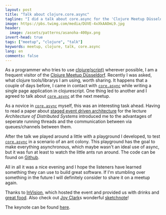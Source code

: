 ```yaml
---
layout: post
title: "Talk about clojure.core.async"
tagline: "I did a talk about core.async for the 'Clojure Meetup Düsseldorf'."
image: https://pbs.twimg.com/media/DUVE-4xXkAAOmL9.jpg
header:
  image: /assets/patterns/asanoha-400px.png
invert-head: true
tags: ["meetup", "clojure", "talk"]
keywords: meetup, clojure, talk, core.async
lang: en
comments: false
---
```


As a programmer who tries to use [clojure](https://clojure.org/)[(script)](https://clojurescript.org/) wherever possible, I am a frequent visitor of the [Clojure Meetup Düsseldorf](https://www.meetup.com/de-DE/Dusseldorf-Clojure-Meetup).
Recently I was asked, what clojure tools/librarys I am using, worth sharing. It happens that a couple of days before, I came in contact with [`core.async`](https://github.com/clojure/core.async) while writing a single page application in clojurescript.
One thing led to another and I agreed to talk about [`core.async`](https://github.com/clojure/core.async) at the next meetup.

As a novice in [`core.async`](https://github.com/clojure/core.async) myself, this was an interesting task ahead.
Having to read a paper about [staged event driven architecture](https://dl.acm.org/citation.cfm?id=502057) for the lecture *Architecture of Distributed Systems* introduced me to the advantages of seperate running threads and the communication between via queues/channels between them.


After the talk we played around a little with a playground I developed, to test [`core.async`](https://github.com/clojure/core.async) in a scenario of an ant colony.
This playground has the goal to make everything asynchronous, which maybe wasn't an ideal use of async, but it was fun at least to watch the little ants run around.
The code can be found on [Github](https://github.com/clojuredus/async-ants).


All in all it was a nice evening and I hope the listeners have learned something they can use to build great software. If I'm stumbling over something in the future I will definitely consider to share it on a meetup again.


Thanks to [InVision](https://www.invision.de/), which hosted the event and provided us with drinks and [great food](https://www.instagram.com/invision_chefs/).
Also check out [Joy Clark](https://joyclark.org)s wonderful [sketchnote](https://joyclark.org/sketchnote/clojure-meetup/2018/01/24/clojure-meetup.html)!

The keynote can be found [here](https://www.icloud.com/keynote/0UasaP9fgxNOu-bwgxZMhH5Tg).